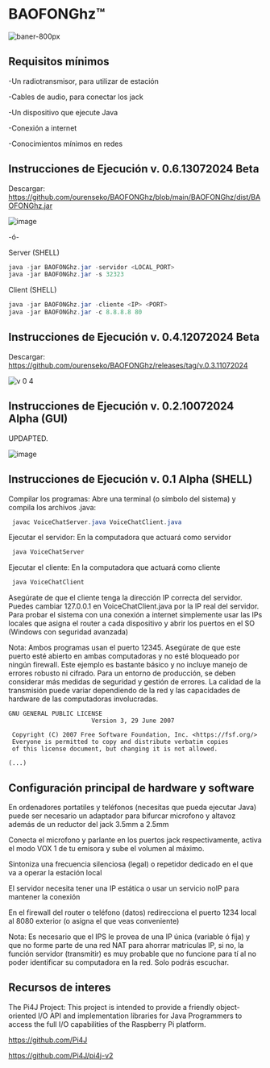 <h1>BAOFONGhz™</h1>

![baner-800px](https://github.com/ourenseko/BAOFONGhz/assets/25538565/2f8f2af3-63df-4168-862d-042b93d8f30c)


Requisitos mínimos
---

-Un radiotransmisor, para utilizar de estación

-Cables de audio, para conectar los jack

-Un dispositivo que ejecute Java

-Conexión a internet

-Conocimientos mínimos en redes

Instrucciones de Ejecución v. 0.6.13072024 Beta
---
Descargar: https://github.com/ourenseko/BAOFONGhz/blob/main/BAOFONGhz/dist/BAOFONGhz.jar

![image](https://github.com/user-attachments/assets/1c54c7cc-5590-4186-8757-df7f8cddc90f)

-ó-

Server (SHELL)
```Java
java -jar BAOFONGhz.jar -servidor <LOCAL_PORT>
java -jar BAOFONGhz.jar -s 32323
```

Client (SHELL)
```Java
java -jar BAOFONGhz.jar -cliente <IP> <PORT>
java -jar BAOFONGhz.jar -c 8.8.8.8 80
```

Instrucciones de Ejecución v. 0.4.12072024 Beta
---

Descargar: https://github.com/ourenseko/BAOFONGhz/releases/tag/v.0.3.11072024

![v  0 4](https://github.com/ourenseko/BAOFONGhz/assets/25538565/380a0b2f-3e36-4820-9c4b-0ffe59d87592)

 
Instrucciones de Ejecución v. 0.2.10072024 Alpha (GUI)
---

UPDAPTED.

![image](https://github.com/ourenseko/BAOFONGhz/assets/25538565/db09cb01-b0ea-49e3-95cf-873e0fa551a8)



Instrucciones de Ejecución v. 0.1 Alpha (SHELL)
---
Compilar los programas: Abre una terminal (o símbolo del sistema) y compila los archivos .java:

```Java
 javac VoiceChatServer.java VoiceChatClient.java
```

Ejecutar el servidor: En la computadora que actuará como servidor

```Java 
 java VoiceChatServer
```

Ejecutar el cliente: En la computadora que actuará como cliente
```Java
 java VoiceChatClient
```

Asegúrate de que el cliente tenga la dirección IP correcta del servidor. Puedes cambiar 127.0.0.1 en VoiceChatClient.java por la IP real del servidor. Para probar el sistema con una conexión a internet simplemente usar las IPs locales que asigna el router a cada dispositivo y abrir los puertos en el SO (Windows con seguridad avanzada)



Nota:
Ambos programas usan el puerto 12345. Asegúrate de que este puerto esté abierto en ambas computadoras y no esté bloqueado por ningún firewall.
Este ejemplo es bastante básico y no incluye manejo de errores robusto ni cifrado. Para un entorno de producción, se deben considerar más medidas de seguridad y gestión de errores.
La calidad de la transmisión puede variar dependiendo de la red y las capacidades de hardware de las computadoras involucradas.




```Licencia de uso, not comercial purporses
GNU GENERAL PUBLIC LICENSE
                       Version 3, 29 June 2007

 Copyright (C) 2007 Free Software Foundation, Inc. <https://fsf.org/>
 Everyone is permitted to copy and distribute verbatim copies
 of this license document, but changing it is not allowed.

(...)
```


Configuración principal de hardware y software 
---

En ordenadores portatiles y teléfonos (necesitas que pueda ejecutar Java) puede ser necesario un adaptador para bifurcar microfono y altavoz además de un reductor del jack 3.5mm a 2.5mm

Conecta el microfono y parlante en los puertos jack respectivamente, activa el modo VOX 1 de tu emisora y sube el volumen al máximo.

Sintoniza una frecuencia silenciosa (legal) o repetidor dedicado en el que va a operar la estación local

El servidor necesita tener una IP estática o usar un servicio noIP para mantener la conexión

En el firewall del router o teléfono (datos) redirecciona el puerto 1234 local al 8080 exterior (o asigna el que veas conveniente)

Nota: Es necesario que el IPS le provea de una IP única (variable ó fija) y que no forme parte de una red NAT para ahorrar matriculas IP, si no, la función servidor (transmitir) es muy probable que no funcione para tí al no poder identificar su computadora en la red. Solo podrás escuchar.


Recursos de interes
--

The Pi4J Project: This project is intended to provide a friendly object-oriented I/O API and implementation libraries for Java Programmers to access the full I/O capabilities of the Raspberry Pi platform. 

https://github.com/Pi4J

https://github.com/Pi4J/pi4j-v2



